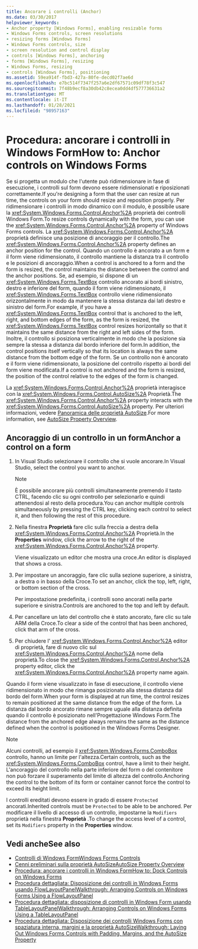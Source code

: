 ```yaml
---
title: Ancorare i controlli (Anchor)
ms.date: 03/30/2017
helpviewer_keywords:
- Anchor property [Windows Forms], enabling resizable forms
- Windows Forms controls, screen resolutions
- resizing forms [Windows Forms]
- Windows Forms controls, size
- screen resolution and control display
- controls [Windows Forms], anchoring
- forms [Windows Forms], resizing
- Windows Forms, resizing
- controls [Windows Forms], positioning
ms.assetid: 59ea914f-fbd3-427a-80fe-decd02f7ae6d
ms.openlocfilehash: e7bc514f7347f257a6e2df67571c09df78f3c547
ms.sourcegitcommit: 7f48b9ecf8a30db42c8ecea0dd4df577736631a2
ms.translationtype: MT
ms.contentlocale: it-IT
ms.lasthandoff: 01/28/2021
ms.locfileid: "98957163"
---
```

# <a name="how-to-anchor-controls-on-windows-forms"></a><span data-ttu-id="45551-102">Procedura: ancorare i controlli in Windows Form</span><span class="sxs-lookup"><span data-stu-id="45551-102">How to: Anchor controls on Windows Forms</span></span>

<span data-ttu-id="45551-103">Se si progetta un modulo che l'utente può ridimensionare in fase di esecuzione, i controlli sul form devono essere ridimensionati e riposizionati correttamente.</span><span class="sxs-lookup"><span data-stu-id="45551-103">If you're designing a form that the user can resize at run time, the controls on your form should resize and reposition properly.</span></span> <span data-ttu-id="45551-104">Per ridimensionare i controlli in modo dinamico con il modulo, è possibile usare la <xref:System.Windows.Forms.Control.Anchor%2A> proprietà dei controlli Windows Form.</span><span class="sxs-lookup"><span data-stu-id="45551-104">To resize controls dynamically with the form, you can use the <xref:System.Windows.Forms.Control.Anchor%2A> property of Windows Forms controls.</span></span> <span data-ttu-id="45551-105">La <xref:System.Windows.Forms.Control.Anchor%2A> proprietà definisce una posizione di ancoraggio per il controllo.</span><span class="sxs-lookup"><span data-stu-id="45551-105">The <xref:System.Windows.Forms.Control.Anchor%2A> property defines an anchor position for the control.</span></span> <span data-ttu-id="45551-106">Quando un controllo è ancorato a un form e il form viene ridimensionato, il controllo mantiene la distanza tra il controllo e le posizioni di ancoraggio.</span><span class="sxs-lookup"><span data-stu-id="45551-106">When a control is anchored to a form and the form is resized, the control maintains the distance between the control and the anchor positions.</span></span> <span data-ttu-id="45551-107">Se, ad esempio, si dispone di un <xref:System.Windows.Forms.TextBox> controllo ancorato ai bordi sinistro, destro e inferiore del form, quando il form viene ridimensionato, il <xref:System.Windows.Forms.TextBox> controllo viene ridimensionato orizzontalmente in modo da mantenere la stessa distanza dai lati destro e sinistro del form.</span><span class="sxs-lookup"><span data-stu-id="45551-107">For example, if you have a <xref:System.Windows.Forms.TextBox> control that is anchored to the left, right, and bottom edges of the form, as the form is resized, the <xref:System.Windows.Forms.TextBox> control resizes horizontally so that it maintains the same distance from the right and left sides of the form.</span></span> <span data-ttu-id="45551-108">Inoltre, il controllo si posiziona verticalmente in modo che la posizione sia sempre la stessa a distanza dal bordo inferiore del form.</span><span class="sxs-lookup"><span data-stu-id="45551-108">In addition, the control positions itself vertically so that its location is always the same distance from the bottom edge of the form.</span></span> <span data-ttu-id="45551-109">Se un controllo non è ancorato e il form viene ridimensionato, la posizione del controllo rispetto ai bordi del form viene modificata.</span><span class="sxs-lookup"><span data-stu-id="45551-109">If a control is not anchored and the form is resized, the position of the control relative to the edges of the form is changed.</span></span>

<span data-ttu-id="45551-110">La <xref:System.Windows.Forms.Control.Anchor%2A> proprietà interagisce con la <xref:System.Windows.Forms.Control.AutoSize%2A> Proprietà.</span><span class="sxs-lookup"><span data-stu-id="45551-110">The <xref:System.Windows.Forms.Control.Anchor%2A> property interacts with the <xref:System.Windows.Forms.Control.AutoSize%2A> property.</span></span> <span data-ttu-id="45551-111">Per ulteriori informazioni, vedere [Panoramica delle proprietà AutoSize](autosize-property-overview.md).</span><span class="sxs-lookup"><span data-stu-id="45551-111">For more information, see [AutoSize Property Overview](autosize-property-overview.md).</span></span>

## <a name="anchor-a-control-on-a-form"></a><span data-ttu-id="45551-112">Ancoraggio di un controllo in un form</span><span class="sxs-lookup"><span data-stu-id="45551-112">Anchor a control on a form</span></span>

1. <span data-ttu-id="45551-113">In Visual Studio selezionare il controllo che si vuole ancorare.</span><span class="sxs-lookup"><span data-stu-id="45551-113">In Visual Studio, select the control you want to anchor.</span></span>

    > [!NOTE]
    > <span data-ttu-id="45551-114">È possibile ancorare più controlli simultaneamente premendo il tasto CTRL, facendo clic su ogni controllo per selezionarlo e quindi attenendosi al resto della procedura.</span><span class="sxs-lookup"><span data-stu-id="45551-114">You can anchor multiple controls simultaneously by pressing the CTRL key, clicking each control to select it, and then following the rest of this procedure.</span></span>

2. <span data-ttu-id="45551-115">Nella finestra **Proprietà** fare clic sulla freccia a destra della <xref:System.Windows.Forms.Control.Anchor%2A> Proprietà.</span><span class="sxs-lookup"><span data-stu-id="45551-115">In the **Properties** window, click the arrow to the right of the <xref:System.Windows.Forms.Control.Anchor%2A> property.</span></span>

     <span data-ttu-id="45551-116">Viene visualizzato un editor che mostra una croce.</span><span class="sxs-lookup"><span data-stu-id="45551-116">An editor is displayed that shows a cross.</span></span>

3. <span data-ttu-id="45551-117">Per impostare un ancoraggio, fare clic sulla sezione superiore, a sinistra, a destra o in basso della Croce.</span><span class="sxs-lookup"><span data-stu-id="45551-117">To set an anchor, click the top, left, right, or bottom section of the cross.</span></span>

     <span data-ttu-id="45551-118">Per impostazione predefinita, i controlli sono ancorati nella parte superiore e sinistra.</span><span class="sxs-lookup"><span data-stu-id="45551-118">Controls are anchored to the top and left by default.</span></span>

4. <span data-ttu-id="45551-119">Per cancellare un lato del controllo che è stato ancorato, fare clic su tale ARM della Croce.</span><span class="sxs-lookup"><span data-stu-id="45551-119">To clear a side of the control that has been anchored, click that arm of the cross.</span></span>

5. <span data-ttu-id="45551-120">Per chiudere l' <xref:System.Windows.Forms.Control.Anchor%2A> editor di proprietà, fare di nuovo clic sul <xref:System.Windows.Forms.Control.Anchor%2A> nome della proprietà.</span><span class="sxs-lookup"><span data-stu-id="45551-120">To close the <xref:System.Windows.Forms.Control.Anchor%2A> property editor, click the <xref:System.Windows.Forms.Control.Anchor%2A> property name again.</span></span>

<span data-ttu-id="45551-121">Quando il form viene visualizzato in fase di esecuzione, il controllo viene ridimensionato in modo che rimanga posizionato alla stessa distanza dal bordo del form.</span><span class="sxs-lookup"><span data-stu-id="45551-121">When your form is displayed at run time, the control resizes to remain positioned at the same distance from the edge of the form.</span></span> <span data-ttu-id="45551-122">La distanza dal bordo ancorato rimane sempre uguale alla distanza definita quando il controllo è posizionato nell'Progettazione Windows Form.</span><span class="sxs-lookup"><span data-stu-id="45551-122">The distance from the anchored edge always remains the same as the distance defined when the control is positioned in the Windows Forms Designer.</span></span>

> [!NOTE]
> <span data-ttu-id="45551-123">Alcuni controlli, ad esempio il <xref:System.Windows.Forms.ComboBox> controllo, hanno un limite per l'altezza.</span><span class="sxs-lookup"><span data-stu-id="45551-123">Certain controls, such as the <xref:System.Windows.Forms.ComboBox> control, have a limit to their height.</span></span> <span data-ttu-id="45551-124">L'ancoraggio del controllo nella parte inferiore del form o del contenitore non può forzare il superamento del limite di altezza del controllo.</span><span class="sxs-lookup"><span data-stu-id="45551-124">Anchoring the control to the bottom of its form or container cannot force the control to exceed its height limit.</span></span>

<span data-ttu-id="45551-125">I controlli ereditati devono essere in grado di essere `Protected` ancorati.</span><span class="sxs-lookup"><span data-stu-id="45551-125">Inherited controls must be `Protected` to be able to be anchored.</span></span> <span data-ttu-id="45551-126">Per modificare il livello di accesso di un controllo, impostarne la `Modifiers` proprietà nella finestra **Proprietà** .</span><span class="sxs-lookup"><span data-stu-id="45551-126">To change the access level of a control, set its `Modifiers` property in the **Properties** window.</span></span>

## <a name="see-also"></a><span data-ttu-id="45551-127">Vedi anche</span><span class="sxs-lookup"><span data-stu-id="45551-127">See also</span></span>

- [<span data-ttu-id="45551-128">Controlli di Windows Form</span><span class="sxs-lookup"><span data-stu-id="45551-128">Windows Forms Controls</span></span>](index.md)
- [<span data-ttu-id="45551-129">Cenni preliminari sulla proprietà AutoSize</span><span class="sxs-lookup"><span data-stu-id="45551-129">AutoSize Property Overview</span></span>](autosize-property-overview.md)
- [<span data-ttu-id="45551-130">Procedura: ancorare i controlli in Windows Form</span><span class="sxs-lookup"><span data-stu-id="45551-130">How to: Dock Controls on Windows Forms</span></span>](how-to-dock-controls-on-windows-forms.md)
- [<span data-ttu-id="45551-131">Procedura dettagliata: Disposizione dei controlli in Windows Forms usando FlowLayoutPanel</span><span class="sxs-lookup"><span data-stu-id="45551-131">Walkthrough: Arranging Controls on Windows Forms Using a FlowLayoutPanel</span></span>](walkthrough-arranging-controls-on-windows-forms-using-a-flowlayoutpanel.md)
- [<span data-ttu-id="45551-132">Procedura dettagliata: disposizione di controlli in Windows Form usando TableLayoutPanel</span><span class="sxs-lookup"><span data-stu-id="45551-132">Walkthrough: Arranging Controls on Windows Forms Using a TableLayoutPanel</span></span>](walkthrough-arranging-controls-on-windows-forms-using-a-tablelayoutpanel.md)
- [<span data-ttu-id="45551-133">Procedura dettagliata: Disposizione dei controlli Windows Forms con spaziatura interna, margini e la proprietà AutoSize</span><span class="sxs-lookup"><span data-stu-id="45551-133">Walkthrough: Laying Out Windows Forms Controls with Padding, Margins, and the AutoSize Property</span></span>](windows-forms-controls-padding-autosize.md)
